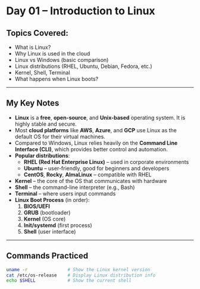 # Day 01 – Introduction to Linux

## Topics Covered:
- What is Linux?
- Why Linux is used in the cloud
- Linux vs Windows (basic comparison)
- Linux distributions (RHEL, Ubuntu, Debian, Fedora, etc.)
- Kernel, Shell, Terminal
- What happens when Linux boots?

---

## My Key Notes

- **Linux** is a **free**, **open-source**, and **Unix-based** operating system. It is highly stable and secure.
- Most **cloud platforms** like **AWS**, **Azure**, and **GCP** use Linux as the default OS for their virtual machines.
- Compared to Windows, Linux relies heavily on the **Command Line Interface (CLI)**, which provides better control and automation.
- **Popular distributions**:
  - **RHEL (Red Hat Enterprise Linux)** – used in corporate environments
  - **Ubuntu** – user-friendly, good for beginners and developers
  - **CentOS**, **Rocky**, **AlmaLinux** – compatible with RHEL
- **Kernel** – the core of the OS that communicates with hardware
- **Shell** – the command-line interpreter (e.g., Bash)
- **Terminal** – where users input commands
- **Linux Boot Process** (in order):
  1. **BIOS/UEFI**
  2. **GRUB** (bootloader)
  3. **Kernel** (OS core)
  4. **Init/systemd** (first process)
  5. **Shell** (user interface)

---

## Commands Practiced

```bash
uname -r               # Show the Linux kernel version
cat /etc/os-release    # Display Linux distribution info
echo $SHELL            # Show the current shell

